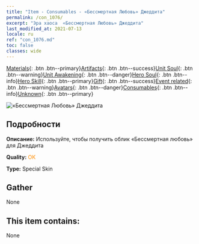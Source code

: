```yaml
---
title: "Item - Consumables - «Бессмертная Любовь» Джеддита"
permalink: /con_1076/
excerpt: "Эра хаоса  «Бессмертная Любовь» Джеддита"
last_modified_at: 2021-07-13
locale: ru
ref: "con_1076.md"
toc: false
classes: wide
---
```

 [Materials](/ItemsRU/){: .btn .btn--primary}[Artifacts](/ItemsRU/Artifacts/){: .btn .btn--success}[Unit Soul](/ItemsRU/UnitSoul/){: .btn .btn--warning}[Unit Awakening](/ItemsRU/UnitAwakening/){: .btn .btn--danger}[Hero Soul](/ItemsRU/HeroSoul/){: .btn .btn--info}[Hero Skill](/ItemsRU/HeroSkill/){: .btn .btn--primary}[Gift](/ItemsRU/Gift/){: .btn .btn--success}[Event related](/ItemsRU/Events/){: .btn .btn--warning}[Avatars](/ItemsRU/Avatars/){: .btn .btn--danger}[Consumables](/ItemsRU/Consumables/){: .btn .btn--info}[Unknown](/ItemsRU/Unknown/){: .btn .btn--primary}

 ![«Бессмертная Любовь» Джеддита](/images/h/h_Jeddite2.jpg)

## Подробности
 **Описание:** Используйте, чтобы получить облик «Бессмертная любовь» для Джеддита

 **Quality:** <span style="color: #FF8C00">OK</span>

 **Type:** Special Skin

## Gather

  None

## This item contains:

  None

